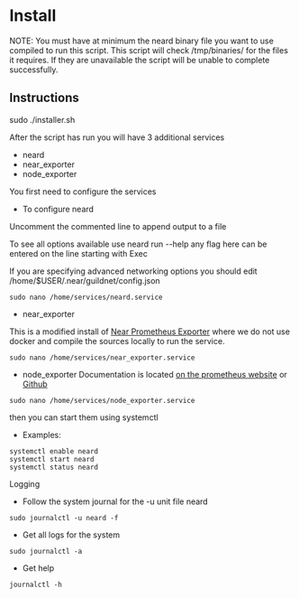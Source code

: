 # Install

NOTE: You must have at minimum the neard binary file you want to use compiled to run this script. This script will check /tmp/binaries/ for the files it requires. If they are unavailable the script will be unable to complete successfully.

## Instructions

sudo ./installer.sh

After the script has run you will have 3 additional services

- neard
- near_exporter
- node_exporter

You first need to configure the services 
- To configure neard

Uncomment the commented line to append output to a file

To see all options available use neard run --help any flag here can be entered on the line starting with Exec

If you are specifying advanced networking options you should edit /home/$USER/.near/guildnet/config.json
```
sudo nano /home/services/neard.service
```

- near_exporter

This is a modified install of [Near Prometheus Exporter](https://github.com/masknetgoal634/near-prometheus-exporter) where we do not use docker and compile the sources locally to run the service.
```
sudo nano /home/services/near_exporter.service
```
- node_exporter
Documentation is located [on the prometheus website](https://prometheus.io/docs/guides/node-exporter/) or [Github](https://github.com/prometheus/node_exporter)
```
sudo nano /home/services/node_exporter.service
```

then you can start them using systemctl 
- Examples:  
```
systemctl enable neard 
systemctl start neard 
systemctl status neard
```

Logging 
- Follow the system journal for the -u unit file neard
```
sudo journalctl -u neard -f
```
- Get all logs for the system
```
sudo journalctl -a
```
- Get help
```
journalctl -h
```
